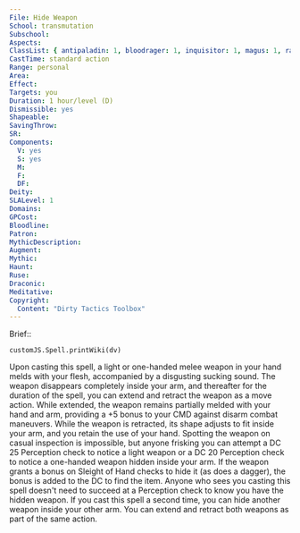 ```yaml
---
File: Hide Weapon
School: transmutation
Subschool: 
Aspects: 
ClassList: { antipaladin: 1, bloodrager: 1, inquisitor: 1, magus: 1, ranger: 1, sorcerer: 1, wizard: 1 }
CastTime: standard action
Range: personal
Area: 
Effect: 
Targets: you
Duration: 1 hour/level (D)
Dismissible: yes
Shapeable: 
SavingThrow: 
SR: 
Components:
  V: yes
  S: yes
  M: 
  F: 
  DF: 
Deity: 
SLALevel: 1
Domains: 
GPCost: 
Bloodline: 
Patron: 
MythicDescription: 
Augment: 
Mythic: 
Haunt: 
Ruse: 
Draconic: 
Meditative: 
Copyright:
  Content: "Dirty Tactics Toolbox"
---
```

Brief:: 

```dataviewjs
customJS.Spell.printWiki(dv)
```

Upon casting this spell, a light or one-handed melee weapon in your hand melds with your flesh, accompanied by a disgusting sucking sound. The weapon disappears completely inside your arm, and thereafter for the duration of the spell, you can extend and retract the weapon as a move action.  While extended, the weapon remains partially melded with your hand and arm, providing a +5 bonus to your CMD against disarm combat maneuvers. While the weapon is retracted, its shape adjusts to fit inside your arm, and you retain the use of your hand. Spotting the weapon on casual inspection is impossible, but anyone frisking you can attempt a DC 25 Perception check  to notice a light weapon or a DC 20 Perception check to notice a one-handed weapon hidden inside your arm. If the weapon grants a bonus on Sleight of Hand checks to hide it (as does a dagger), the bonus is added to the DC to find the item. Anyone who sees you casting this spell doesn't need to succeed at a Perception check to know you have the hidden weapon.  If you cast this spell a second time, you can hide another weapon inside your other arm. You can extend and retract both weapons as part of the same action.
